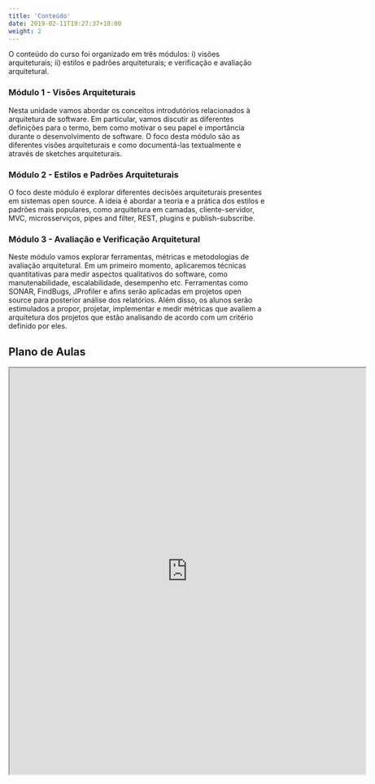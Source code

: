 ```yaml
---
title: 'Conteúdo'
date: 2019-02-11T19:27:37+10:00
weight: 2
---
```


O conteúdo do curso foi organizado em três módulos: i) visões arquiteturais; ii) estilos e padrões arquiteturais; e verificação e avaliação arquitetural.

### Módulo 1 - Visões Arquiteturais

Nesta unidade vamos abordar os conceitos introdutórios relacionados à arquitetura de software. Em particular, vamos discutir as diferentes definições para o termo, bem como motivar o seu papel e importância durante o desenvolvimento de software. O foco desta módulo são as diferentes visões arquiteturais e como documentá-las textualmente e através de sketches arquiteturais.

### Módulo 2 - Estilos e Padrões Arquiteturais

O foco deste módulo é explorar diferentes decisões arquiteturais presentes em sistemas open source. A ideia é abordar a teoria e a prática dos estilos e padrões mais populares, como arquitetura em camadas, cliente-servidor, MVC, microsserviços, pipes and filter, REST, plugins e publish-subscribe.

### Módulo 3 - Avaliação e Verificação Arquitetural

Neste módulo vamos explorar ferramentas, métricas e metodologias de avaliação arquitetural. Em um primeiro momento, aplicaremos técnicas quantitativas para medir aspectos qualitativos do software, como manutenabilidade, escalabilidade, desempenho etc. Ferramentas como SONAR, FindBugs, JProfiler e afins serão aplicadas em projetos open source para posterior análise dos relatórios. Além disso, os alunos serão estimulados a propor, projetar, implementar e medir métricas que avaliem a arquitetura dos projetos que estão analisando de acordo com um critério definido por eles.

## Plano de Aulas

<iframe src="https://docs.google.com/spreadsheets/d/e/2PACX-1vR_n0gV_lDc3oMoaNrgXSWu2Iyf5ereL2EQjNKl62BkISKgATfP2cg3e5tyvV260PqcWBs5Be-xScJG/pubhtml?gid=2016649157&amp;single=true&amp;widget=true&amp;headers=false" width="700" height="800"></iframe>
